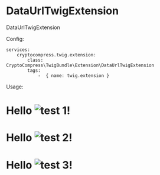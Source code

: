 DataUrlTwigExtension
====================

DataUrlTwigExtension

Config:

	services:
		cryptocompress.twig.extension:
			class: CryptoCompress\TwigBundle\Extension\DataUrlTwigExtension
			tags:
				-  { name: twig.extension }
				
Usage:
	<h1>Hello <img src="{{ '/path/to/image.png' | dataUrl }}" alt="test 1" />!</h1>
    <h1>Hello <img src="{{ binaryString | dataUrlBinary }}" alt="test 2" />!</h1>
    <h1>Hello <img src="{{ resource | dataUrlResource }}" alt="test 3" />!</h1>